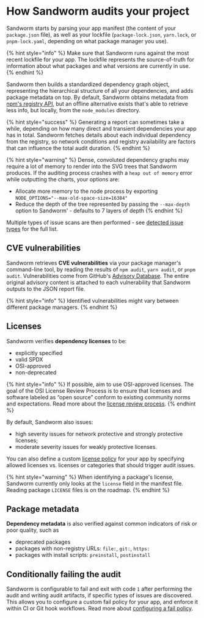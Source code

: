 # How Sandworm audits your project

Sandworm starts by parsing your app manifest (the content of your `package.json` file), as well as your lockfile (`package-lock.json`, `yarn.lock`, or `pnpm-lock.yaml`, depending on what package manager you use).

{% hint style="info" %}
Make sure that Sandworm runs against the most recent lockfile for your app. The lockfile represents the source-of-truth for information about what packages and what versions are currently in use.
{% endhint %}

Sandworm then builds a standardized dependency graph object, representing the hierarchical structure of all your dependencies, and adds package metadata on top. By default, Sandworm obtains metadata from [npm's registry API](https://github.com/npm/registry/blob/master/docs/REGISTRY-API.md), but an offline alternative exists that's able to retrieve less info, but locally, from the `node_modules` directory.

{% hint style="success" %}
Generating a report can sometimes take a while, depending on how many direct and transient dependencies your app has in total. Sandworm fetches details about each individual dependency from the registry, so network conditions and registry availability are factors that can influence the total audit duration.
{% endhint %}

{% hint style="warning" %}
Dense, convoluted dependency graphs may require a lot of memory to render into the SVG trees that Sandworm produces. If the auditing process crashes with a `heap out of memory` error while outputting the charts, your options are:
- Allocate more memory to the node process by exporting `NODE_OPTIONS="--max-old-space-size=16384"`
- Reduce the depth of the tree represented by passing the `--max-depth` option to Sandworm' - defaults to 7 layers of depth
{% endhint %}

Multiple types of issue scans are then performed - see [detected issue types](./issue-types.md) for the full list.

## CVE vulnerabilities

Sandworm retrieves **CVE vulnerabilities** via your package manager's command-line tool, by reading the results of `npm audit`, `yarn audit`, or `pnpm audit`. Vulnerabilities come from GitHub's [Advisory Database](https://github.com/advisories). The entire original advisory content is attached to each vulnerability that Sandworm outputs to the JSON report file.

{% hint style="info" %}
Identified vulnerabilities might vary between different package managers.
{% endhint %}

## Licenses

Sandworm verifies **dependency licenses** to be:
- explicitly specified
- valid SPDX
- OSI-approved
- non-deprecated

{% hint style="info" %}
If possible, aim to use OSI-approved licenses. The goal of the OSI License Review Process is to ensure that licenses and software labeled as “open source” conform to existing community norms and expectations. Read more about the [license review process](https://opensource.org/approval/).
{% endhint %}

By default, Sandworm also issues:
- high severity issues for network protective and strongly protective licenses;
- moderate severity issues for weakly protective licenses.

You can also define a custom [license policy](./license-policies.md) for your app by specifying allowed licenses vs. licenses or categories that should trigger audit issues.

{% hint style="warning" %}
When identifying a package's license, Sandworm currently only looks at the `license` field in the manifest file. Reading package `LICENSE` files is on the roadmap.
{% endhint %}

## Package metadata

**Dependency metadata** is also verified against common indicators of risk or poor quality, such as
- deprecated packages
- packages with non-registry URLs: `file:`, `git:`, `https:`
- packages with install scripts: `preinstall`, `postinstall`

## Conditionally failing the audit

Sandworm is configurable to fail and exit with code `1` after performing the audit and writing audit artifacts, if specific types of issues are discovered. This allows you to configure a custom fail policy for your app, and enforce it within CI or Git hook workflows. Read more about [configuring a fail policy](./fail-policies.md).
